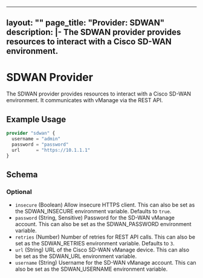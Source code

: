 
---
layout: ""
page_title: "Provider: SDWAN"
description: |-
  The SDWAN provider provides resources to interact with a Cisco SD-WAN environment.
---

# SDWAN Provider

The SDWAN provider provides resources to interact with a Cisco SD-WAN environment. It communicates with vManage via the REST API.

## Example Usage

```terraform
provider "sdwan" {
  username = "admin"
  password = "password"
  url      = "https://10.1.1.1"
}
```

<!-- schema generated by tfplugindocs -->
## Schema

### Optional

- `insecure` (Boolean) Allow insecure HTTPS client. This can also be set as the SDWAN_INSECURE environment variable. Defaults to `true`.
- `password` (String, Sensitive) Password for the SD-WAN vManage account. This can also be set as the SDWAN_PASSWORD environment variable.
- `retries` (Number) Number of retries for REST API calls. This can also be set as the SDWAN_RETRIES environment variable. Defaults to `3`.
- `url` (String) URL of the Cisco SD-WAN vManage device. This can also be set as the SDWAN_URL environment variable.
- `username` (String) Username for the SD-WAN vManage account. This can also be set as the SDWAN_USERNAME environment variable.
